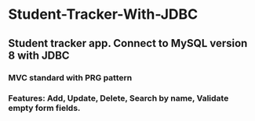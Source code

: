 # Student-Tracker-With-JDBC
## Student tracker app. Connect to MySQL version 8 with JDBC
### MVC standard with PRG pattern
### Features: Add, Update, Delete, Search by name, Validate empty form fields.

